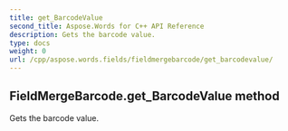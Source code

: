```yaml
---
title: get_BarcodeValue
second_title: Aspose.Words for C++ API Reference
description: Gets the barcode value. 
type: docs
weight: 0
url: /cpp/aspose.words.fields/fieldmergebarcode/get_barcodevalue/
---
```

## FieldMergeBarcode.get_BarcodeValue method


Gets the barcode value. 

